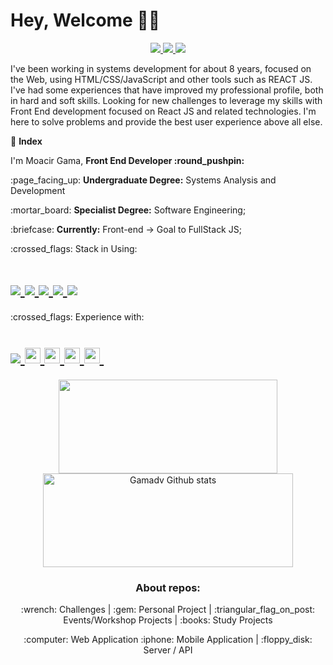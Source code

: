 <h1>
  Hey, Welcome 🙋‍♂️
</h1>

<p align=center>
    <a
    href="https://web.whatsapp.com/send?phone=+557199292189"
    alt="WhatsApp"
    target="blank"
  >
    <img src="https://img.shields.io/badge/WhatsApp-25D366?style=for-the-badge&logo=whatsapp&logoColor=white" />
  </a>
  <a
    href="mailto:moacirgamaleal@gmail.com"
    alt="Outlook"
    target="blank"
  >
    <img src="https://img.shields.io/badge/Gmail-D14836?style=for-the-badge&logo=gmail&logoColor=white" />
  </a>
  <a
    href="https://www.linkedin.com/in/gama-leal/"
    alt="LinkedIn"
    target="blank"
  >
    <img src="https://img.shields.io/badge/linkedin-%230077B5.svg?style=for-the-badge&logo=linkedin&logoColor=white" />
  </a>
</p>

I've been working in systems development for about 8 years, focused on the Web, using HTML/CSS/JavaScript and other tools such as REACT JS.  I've had some experiences that have improved my professional profile, both in hard and soft skills.  Looking for new challenges to leverage my skills with Front End development focused on React JS and related technologies.
I'm here to solve problems and provide the best user experience above all else.

:checkered_flag: **Index**

<p>I'm Moacir Gama, <b>Front End Developer :round_pushpin:</b></p>
<p>:page_facing_up: <b>Undergraduate Degree:</b> Systems Analysis and Development</p>
<p>:mortar_board:   <b>Specialist Degree:</b> Software Engineering;</p>
<p>:briefcase:      <b>Currently:</b> Front-end -> Goal to FullStack JS;</p>

<p> :crossed_flags: Stack in Using:
<h1>
  <a href="https://www.typescriptlang.org/" target="_blank"  rel="noopener noreferrer" >
    <img src="https://img.shields.io/badge/typescript-%23007ACC.svg?style=for-the-badge&logo=typescript&logoColor=white">
  </a>
  <a href="https://pt-br.reactjs.org/docs/getting-started.html" target="_blank"  rel="noopener noreferrer">
    <img src="https://img.shields.io/badge/react-%2320232a.svg?style=for-the-badge&logo=react&logoColor=%2361DAFB">
  </a>
   <a href="https://nextjs.org/" target="_blank"  rel="noopener noreferrer">
    <img src="https://img.shields.io/badge/Next-black?style=for-the-badge&logo=next.js&logoColor=white">
  </a>
  <a href="https://chakra-ui.com/" target="_blank"  rel="noopener noreferrer">
    <img src="https://img.shields.io/badge/chakra-%234ED1C5.svg?style=for-the-badge&logo=chakraui&logoColor=white">
  </a>
  <a href="https://tailwindcss.com/" target="_blank"  rel="noopener noreferrer">
    <img src="https://img.shields.io/badge/tailwindcss-%2338B2AC.svg?style=for-the-badge&logo=tailwind-css&logoColor=white">
  </a>
 </h1>
</p>

<p> :crossed_flags: Experience with:
<h1>
   <a href="https://chakra-ui.com/" target="_blank"  rel="noopener noreferrer">
    <img src="https://img.shields.io/badge/chakra-%234ED1C5.svg?style=for-the-badge&logo=chakraui&logoColor=white">
  </a>
  <a href="https://styled-components.com/" target="_blank"  rel="noopener noreferrer" >
    <img src="https://img.shields.io/badge/styled--components-DB7093?style=for-the-badge&logo=styled-components&logoColor=white" height="25"/>
  </a>
   <a href="https://www.npmjs.com/package/sass" target="_blank"  rel="noopener noreferrer" >
        <img src="https://img.shields.io/badge/SASS-hotpink.svg?style=for-the-badge&logo=SASS&logoColor=white" height="25"/>
    </a>
   <a href="https://storybook.js.org/" target="_blank"  rel="noopener noreferrer" >
        <img src="https://img.shields.io/badge/-Storybook-FF4785?style=for-the-badge&logo=storybook&logoColor=white" height="25">
    </a>
     <a href="https://www.npmjs.com/package/@testing-library/react" target="_blank"  rel="noopener noreferrer" >
        <img src="https://img.shields.io/badge/-TestingLibrary-%23E33332?style=for-the-badge&logo=testing-library&logoColor=white" height="25"/>
    </a>&nbsp;&nbsp;
 </h1>
</p>

<div align=center>
  <!-- Change the `github-readme-stats.anuraghazra1.vercel.app` to `github-readme-stats.vercel.app`  -->
  <img src="https://github-readme-stats.vercel.app/api/top-langs/?username=gamadv&layout=compact&theme=prussian" width="350px" height="150px" />
  <img src="https://github-readme-stats.vercel.app/api?username=gamadv&show_icons=true&include_all_commits=true&count_private=true&theme=prussian" alt="Gamadv Github stats" width="400px" height="150px" />
</div>



<h3 align=center> About repos: </h3>

<div align=center>
  <p> :wrench: Challenges | :gem:  Personal Project | :triangular_flag_on_post: Events/Workshop Projects | :books: Study Projects </p>
   <p align=center> :computer: Web Application  :iphone:  Mobile Application | :floppy_disk: Server / API</p>
</div>
